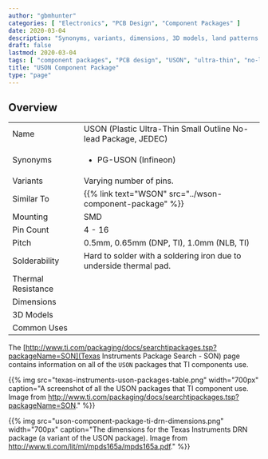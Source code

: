 ```yaml
---
author: "gbmhunter"
categories: [ "Electronics", "PCB Design", "Component Packages" ]
date: 2020-03-04
description: "Synonyms, variants, dimensions, 3D models, land patterns and more info on the USON component package."
draft: false
lastmod: 2020-03-04
tags: [ "component packages", "PCB design", "USON", "ultra-thin", "no-lead", "packages" ]
title: "USON Component Package"
type: "page"
---
```


## Overview

<table>
  <tbody>
    <tr>
      <td>Name</td>
      <td>USON (Plastic Ultra-Thin Small Outline No-lead Package, JEDEC)</td>
    </tr>
    <tr>
      <td>Synonyms</td>
      <td>
        <ul>
          <li>PG-USON (Infineon)</li>
        </ul>
      </td>
    </tr>
    <tr>
      <td>Variants</td>
      <td>Varying number of pins.</td>
    </tr>
    <tr>
      <td>Similar To</td>
      <td>{{% link text="WSON" src="../wson-component-package" %}}</td>
    </tr>
    <tr>
      <td>Mounting</td>
      <td>SMD</td>
    </tr>
    <tr>
      <td>Pin Count</td>
      <td>4 - 16</td>
    </tr>
    <tr>
      <td>Pitch</td>
      <td>0.5mm, 0.65mm (DNP, TI), 1.0mm (NLB, TI)</td>
    </tr>
    <tr>
      <td>Solderability</td>
      <td>Hard to solder with a soldering iron due to underside thermal pad.</td>
    </tr>
    <tr>
      <td>Thermal Resistance</td>
      <td></td>
    </tr>
    <tr>
      <td>Dimensions</td>
      <td></td>
    </tr>
    <tr>
      <td>3D Models</td>
      <td>
        <ul>
        </ul>
      </td>
    </tr>
    <tr>
      <td>Common Uses</td>
      <td>
        <ul>
        </ul>
      </td>
    </tr>
  </tbody>
</table>

The [http://www.ti.com/packaging/docs/searchtipackages.tsp?packageName=SON](Texas Instruments Package Search - SON) page contains information on all of the `USON` packages that TI components use.

{{% img src="texas-instruments-uson-packages-table.png" width="700px" caption="A screenshot of all the USON packages that TI component use. Image from http://www.ti.com/packaging/docs/searchtipackages.tsp?packageName=SON." %}}

{{% img src="uson-component-package-ti-drn-dimensions.png" width="700px" caption="The dimensions for the Texas Instruments DRN package (a variant of the USON package). Image from http://www.ti.com/lit/ml/mpds165a/mpds165a.pdf." %}}